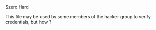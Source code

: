 Szero Hard

This file may be used by some members of the hacker group to verify credentials, but how ?
